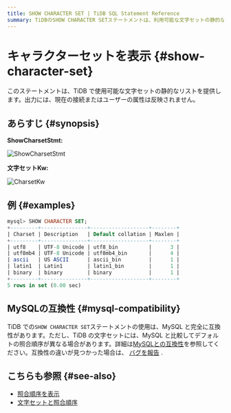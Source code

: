 ```yaml
---
title: SHOW CHARACTER SET | TiDB SQL Statement Reference
summary: TiDBのSHOW CHARACTER SETステートメントは、利用可能な文字セットの静的なリストを提供します。出力には、現在の接続またはユーザーの属性は反映されません。MySQLと完全に互換性があり、文字セットにはデフォルトの照合順序が異なる場合があります。詳細は[MySQLとの互換性]を参照してください。また、照合順序を表示するステートメントや文字セットと照合順序に関する情報も参照してください。
---
```


# キャラクターセットを表示 {#show-character-set}

このステートメントは、TiDB で使用可能な文字セットの静的なリストを提供します。出力には、現在の接続またはユーザーの属性は反映されません。

## あらすじ {#synopsis}

**ShowCharsetStmt:**

![ShowCharsetStmt](/media/sqlgram/ShowCharsetStmt.png)

**文字セットKw:**

![CharsetKw](/media/sqlgram/CharsetKw.png)

## 例 {#examples}

```sql
mysql> SHOW CHARACTER SET;
+---------+---------------+-------------------+--------+
| Charset | Description   | Default collation | Maxlen |
+---------+---------------+-------------------+--------+
| utf8    | UTF-8 Unicode | utf8_bin          |      3 |
| utf8mb4 | UTF-8 Unicode | utf8mb4_bin       |      4 |
| ascii   | US ASCII      | ascii_bin         |      1 |
| latin1  | Latin1        | latin1_bin        |      1 |
| binary  | binary        | binary            |      1 |
+---------+---------------+-------------------+--------+
5 rows in set (0.00 sec)
```

## MySQLの互換性 {#mysql-compatibility}

TiDB での`SHOW CHARACTER SET`ステートメントの使用は、MySQL と完全に互換性があります。ただし、TiDB の文字セットには、MySQL と比較してデフォルトの照合順序が異なる場合があります。詳細は[MySQLとの互換性](/mysql-compatibility.md)を参照してください。互換性の違いが見つかった場合は、 [バグを報告](https://docs.pingcap.com/tidb/stable/support) .

## こちらも参照 {#see-also}

-   [照合順序を表示](/sql-statements/sql-statement-show-collation.md)
-   [文字セットと照合順序](/character-set-and-collation.md)
